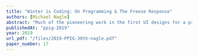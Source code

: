 ```yaml
---
title: "Winter is Coding: On Programming & The Freeze Response"
authors: [Michael Nagle]
abstract: "Much of the pioneering work in the first UI designs for a programmable computer were grounded in cognitive science. This paper takes the jumping off point that nervous system science can offer new insights into programmable UI design now in the way that cognitive science did 40 years ago. Specifically, we can look at \"mathphobia\" as a conditioned freeze response to symbolic reasoning. Polyvagal theory suggests orientation to the environment and social connection as two ways to help \"thaw\" the freeze response. We explore two examples of what that would mean from a UI and UX perspective here."
publishedAt: "ppig-2019"
year: 2019
url_pdf: "/files/2019-PPIG-30th-nagle.pdf"
paper_number: 17
---
```

